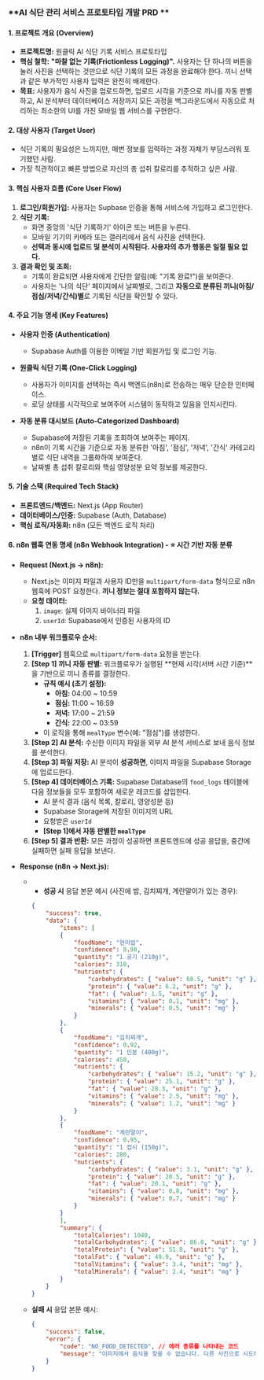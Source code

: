 ### **AI 식단 관리 서비스 프로토타입 개발 PRD **

#### **1. 프로젝트 개요 (Overview)**

- **프로젝트명:** 원클릭 AI 식단 기록 서비스 프로토타입
- **핵심 철학:** **"마찰 없는 기록(Frictionless Logging)".** 사용자는 단 하나의 버튼을 눌러 사진을 선택하는 것만으로 식단 기록의 모든 과정을 완료해야 한다. 끼니 선택과 같은 부가적인 사용자 입력은 완전히 배제한다.
- **목표:** 사용자가 음식 사진을 업로드하면, 업로드 시각을 기준으로 끼니를 자동 판별하고, AI 분석부터 데이터베이스 저장까지 모든 과정을 백그라운드에서 자동으로 처리하는 최소한의 UI를 가진 모바일 웹 서비스를 구현한다.

#### **2. 대상 사용자 (Target User)**

- 식단 기록의 필요성은 느끼지만, 매번 정보를 입력하는 과정 자체가 부담스러워 포기했던 사람.
- 가장 직관적이고 빠른 방법으로 자신의 총 섭취 칼로리를 추적하고 싶은 사람.

#### **3. 핵심 사용자 흐름 (Core User Flow)**

1.  **로그인/회원가입:** 사용자는 Supbase 인증을 통해 서비스에 가입하고 로그인한다.
2.  **식단 기록:**
    - 화면 중앙의 '식단 기록하기' 아이콘 또는 버튼을 누른다.
    - 모바일 기기의 카메라 또는 갤러리에서 음식 사진을 선택한다.
    - **선택과 동시에 업로드 및 분석이 시작된다. 사용자의 추가 행동은 일절 필요 없다.**
3.  **결과 확인 및 조회:**
    - 기록이 완료되면 사용자에게 간단한 알림(예: "기록 완료!")을 보여준다.
    - 사용자는 '나의 식단' 페이지에서 날짜별로, 그리고 **자동으로 분류된 끼니(아침/점심/저녁/간식)별**로 기록된 식단을 확인할 수 있다.

#### **4. 주요 기능 명세 (Key Features)**

- **사용자 인증 (Authentication)**

  - Supabase Auth를 이용한 이메일 기반 회원가입 및 로그인 기능.

- **원클릭 식단 기록 (One-Click Logging)**

  - 사용자가 이미지를 선택하는 즉시 백엔드(n8n)로 전송하는 매우 단순한 인터페이스.
  - 로딩 상태를 시각적으로 보여주어 시스템이 동작하고 있음을 인지시킨다.

- **자동 분류 대시보드 (Auto-Categorized Dashboard)**
  - Supabase에 저장된 기록을 조회하여 보여주는 페이지.
  - n8n이 기록 시간을 기준으로 자동 분류한 '아침', '점심', '저녁', '간식' 카테고리별로 식단 내역을 그룹화하여 보여준다.
  - 날짜별 총 섭취 칼로리와 핵심 영양성분 요약 정보를 제공한다.

#### **5. 기술 스택 (Required Tech Stack)**

- **프론트엔드/백엔드:** Next.js (App Router)
- **데이터베이스/인증:** Supabase (Auth, Database)
- **핵심 로직/자동화:** n8n (모든 백엔드 로직 처리)

#### **6. n8n 웹훅 연동 명세 (n8n Webhook Integration) - ⭐ 시간 기반 자동 분류**

- **Request (Next.js → n8n):**

  - Next.js는 이미지 파일과 사용자 ID만을 `multipart/form-data` 형식으로 n8n 웹훅에 POST 요청한다. **끼니 정보는 절대 포함하지 않는다.**
  - **요청 데이터:**
    1.  `image`: 실제 이미지 바이너리 파일
    2.  `userId`: Supabase에서 인증된 사용자의 ID

- **n8n 내부 워크플로우 순서:**

  1.  **[Trigger]** 웹훅으로 `multipart/form-data` 요청을 받는다.
  2.  **[Step 1] 끼니 자동 판별:** 워크플로우가 실행된 **현재 시각(서버 시간 기준)**을 기반으로 끼니 종류를 결정한다.
      - **규칙 예시 (초기 설정):**
        - **아침:** 04:00 ~ 10:59
        - **점심:** 11:00 ~ 16:59
        - **저녁:** 17:00 ~ 21:59
        - **간식:** 22:00 ~ 03:59
      - 이 로직을 통해 `mealType` 변수(예: "점심")를 생성한다.
  3.  **[Step 2] AI 분석:** 수신한 이미지 파일을 외부 AI 분석 서비스로 보내 음식 정보를 분석한다.
  4.  **[Step 3] 파일 저장:** AI 분석이 **성공하면**, 이미지 파일을 Supabase Storage에 업로드한다.
  5.  **[Step 4] 데이터베이스 기록:** Supabase Database의 `food_logs` 테이블에 다음 정보들을 모두 포함하여 새로운 레코드를 삽입한다.
      - AI 분석 결과 (음식 목록, 칼로리, 영양성분 등)
      - Supabase Storage에 저장된 이미지의 URL
      - 요청받은 `userId`
      - **[Step 1]에서 자동 판별한 `mealType`**
  6.  **[Step 5] 결과 반환:** 모든 과정이 성공하면 프론트엔드에 성공 응답을, 중간에 실패하면 실패 응답을 보낸다.

- **Response (n8n → Next.js):**
  - - **성공 시** 응답 본문 예시 (사진에 밥, 김치찌개, 계란말이가 있는 경우):
    ```json
    {
        "success": true,
        "data": {
            "items": [
            {
                "foodName": "현미밥",
                "confidence": 0.98,
                "quantity": "1 공기 (210g)",
                "calories": 310,
                "nutrients": {
                    "carbohydrates": { "value": 68.5, "unit": "g" },
                    "protein": { "value": 6.2, "unit": "g" },
                    "fat": { "value": 1.5, "unit": "g" },
                    "vitamins": { "value": 0.1, "unit": "mg" },
                    "minerals": { "value": 0.5, "unit": "mg" }
                }
            },
            {
                "foodName": "김치찌개",
                "confidence": 0.92,
                "quantity": "1 인분 (400g)",
                "calories": 450,
                "nutrients": {
                    "carbohydrates": { "value": 15.2, "unit": "g" },
                    "protein": { "value": 25.1, "unit": "g" },
                    "fat": { "value": 28.3, "unit": "g" },
                    "vitamins": { "value": 2.5, "unit": "mg" },
                    "minerals": { "value": 1.2, "unit": "mg" }
                }
            },
            {
                "foodName": "계란말이",
                "confidence": 0.95,
                "quantity": "1 접시 (150g)",
                "calories": 280,
                "nutrients": {
                    "carbohydrates": { "value": 3.1, "unit": "g" },
                    "protein": { "value": 20.5, "unit": "g" },
                    "fat": { "value": 20.1, "unit": "g" },
                    "vitamins": { "value": 0.8, "unit": "mg" },
                    "minerals": { "value": 0.7, "unit": "mg" }
                }
            }
            ],
            "summary": {
                "totalCalories": 1040,
                "totalCarbohydrates": { "value": 86.8, "unit": "g" },
                "totalProtein": { "value": 51.8, "unit": "g" },
                "totalFat": { "value": 49.9, "unit": "g" },
                "totalVitamins": { "value": 3.4, "unit": "mg" },
                "totalMinerals": { "value": 2.4, "unit": "mg" }
            }
        }
    }
    ```
  - **실패 시** 응답 본문 예시:
    ```json
    {
        "success": false,
        "error": {
            "code": "NO_FOOD_DETECTED", // 에러 종류를 나타내는 코드
            "message": "이미지에서 음식을 찾을 수 없습니다. 다른 사진으로 시도해주세요." // 사용자에게 보여줄 수 있는 메시지
        }
    }
```
